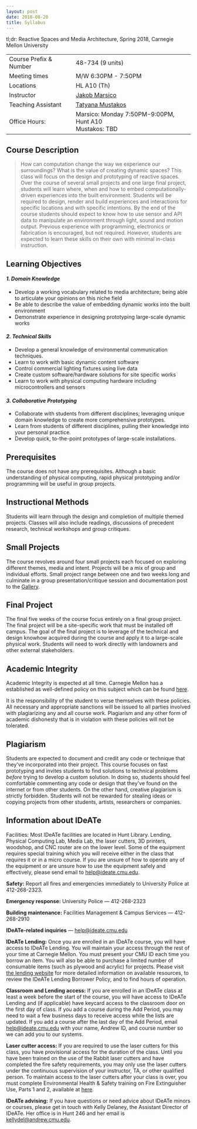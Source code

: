 ```yaml
---
layout: post
date: 2018-08-20
title: Syllabus
---
```


<p class="message">
	tl;dr: Reactive Spaces and Media Architecture, Spring 2018, Carnegie Mellon University
</p>

<table>
  <tr>
    <td>Course Prefix & Number</td>
    <td>48-734 (9 units)</td>
  </tr>
  <tr>
    <td>Meeting times</td>
    <td>M/W 6:30PM - 7:50PM</td>
  </tr>
  <tr>
    <td>Locations</td>
    <td>HL A10 (Th)</td>
  </tr>

  <tr>
    <td>Instructor</td>
    <td>
		<a href="mailto:jmarsico@gmail.com">Jakob Marsico</a> 
	</td>
  </tr>

  <tr>
    <td>Teaching Assistant</td>
    <td>
    <a href="mailto:tmustako@andrew.cmu.edu">Tatyana Mustakos</a>
    </td>
  </tr>
  <tr>
    <td>Office Hours:</td>
    <td>
		Marsico: Monday 7:50PM-9:00PM, Hunt A10
		<br/>
		Mustakos: TBD</td>
  </tr>
</table>

## Course Description

> How can computation change the way we experience our surroundings? What is the value of creating dynamic spaces? This class will focus on the design and prototyping of reactive spaces. Over the course of several small projects and one large final project, students will learn where, when and how to embed computationally-driven experiences into the built environment. Students will be required to design, render and build experiences and interactions for specific locations and with specific intentions. By the end of the course students should expect to know how to use sensor and API data to manipulate an environment through light, sound and motion output. Previous experience with programming, electronics or fabrication is encouraged, but not required. However, students are expected to learn these skills on their own with minimal in-class instruction.

## Learning Objectives

#### _1. Domain Knowledge_

- Develop a working vocabulary related to media architecture; being able to articulate your opinions on this niche field
- Be able to describe the value of embedding dynamic works into the built environment
- Demonstrate experience in designing prototyping large-scale dynamic works

#### _2. Technical Skills_

- Develop a general knowledge of environmental communication techniques.
- Learn to work with basic dynamic content software
- Control commercial lighting fixtures using live data
- Create custom software/hardware solutions for site specific works
- Learn to work with physical computing hardware including microcontrollers and sensors

#### _3. Collaborative Prototyping_

- Collaborate with students from different disciplines; leveraging unique domain knowledge to create more comprehensive prototypes.
- Learn from students of different disciplines, pulling their knowledge into your personal practice.
- Develop quick, to-the-point prototypes of large-scale installations.

## Prerequisites

The course does not have any prerequisites. Although a basic understanding of physical computing, rapid physical prototyping and/or programming will be useful in group projects.

## Instructional Methods

Students will learn through the design and completion of multiple themed projects. Classes will also include readings, discussions of precedent research, technical workshops and group critiques.

## Small Projects

The course revolves around four small projects each focused on exploring different themes, media and intent. Projects will be a mix of group and individual efforts. Small project range between one and two weeks long and culminate in a group presentation/critique session and documentation post to the [Gallery]({{site.gallery}}).

## Final Project

The final five weeks of the course focus entirely on a final group project. The final project will be a site-specific work that must be installed off campus. The goal of the final project is to leverage of the technical and design knowhow acquired during the course and apply it to a large-scale physical work. Students will need to work directly with landowners and other external stakeholders.

## Academic Integrity

Academic Integrity is expected at all time. Carnegie Mellon has a established as well-defined policy on this subject which can be found [here](http://www.cmu.edu/policies/documents/Academic%20Integrity.htm).

It is the responsibility of the student to verse themselves with these policies. All necessary and appropriate sanctions will be issued to all parties involved with plagiarizing any and all course work. Plagiarism and any other form of academic dishonesty that is in violation with these policies will not be tolerated.

## Plagiarism

Students are expected to document and credit any code or technique that they've incorporated into their project. This course focuses on fast prototyping and invites students to find solutions to technical problems _before_ trying to develop a custom solution. In doing so, students should feel comfortable commenting any code or design that they've found on the internet or from other students.
On the other hand, creative plagiarism is strictly forbidden. Students will not be rewarded for stealing ideas or copying projects from other students, artists, researchers or companies.

## Information about IDeATe

Facilities: Most IDeATe facilities are located in Hunt Library. Lending, Physical Computing Lab, Media Lab, the laser cutters, 3D printers, woodshop, and CNC router are on the lower level. Some of the equipment requires special training which you will receive either in the class that requires it or in a micro course. If you are unsure of how to operate any of the equipment or are unsure how to use the equipment safely and effectively, please send email to help@ideate.cmu.edu.

**Safety:** Report all fires and emergencies immediately to University Police at 412-268-2323.

**Emergency response:** University Police — 412-268-2323

**Building maintenance:** Facilities Management & Campus Services — 412-268-2910

**IDeATe-related inquiries** — help@ideate.cmu.edu

**IDeATe Lending:** Once you are enrolled in an IDeATe course, you will have access to IDeATe Lending. You will maintain your access through the rest of your time at Carnegie Mellon. You must present your CMU ID each time you borrow an item. You will also be able to purchase a limited number of consumable items (such as plywood and acrylic) for projects. Please visit [the lending website](https://resources.ideate.cmu.edu/lending/) for more detailed information on available resources, to review the IDeATe Lending Borrower Policy, and to find hours of operation.

**Classroom and Lending access:** If you are enrolled in an IDeATe class at least a week before the start of the course, you will have access to IDeATe Lending and (if applicable) have keycard access to the classroom door on the first day of class. If you add a course during the Add Period, you may need to wait a few business days to receive access while the lists are updated. If you add a course after the last day of the Add Period, email help@ideate.cmu.edu with your name, Andrew ID, and course number so we can add you to our systems.

**Laser cutter access:** If you are required to use the laser cutters for this class, you have provisional access for the duration of the class. Until you have been trained on the use of the Rabbit laser cutters and have completed the fire safety requirements, you may only use the laser cutters under the continuous supervision of your instructor, TA, or other qualified person. To maintain access to the laser cutters after your class is over, you must complete Environmental Health & Safety training on Fire Extinguisher Use, Parts 1 and 2, available at [here](https://cmu.bioraft.com/).

**IDeATe advising:** If you have questions or need advice about IDeATe minors or courses, please get in touch with Kelly Delaney, the Assistant Director of IDeATe. Her office is in Hunt 246 and her email is kellydel@andrew.cmu.edu.
